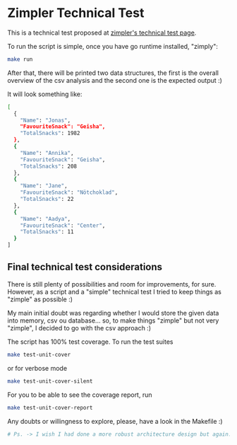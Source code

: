 # Zimpler Technical Test

This is a technical test proposed at [zimpler's technical test page](https://candystore.zimpler.net/).

To run the script is simple, once you have go runtime installed, "zimply":
```bash
make run
```

After that, there will be printed two data structures, the first is the overall overview of the csv analysis and the second one is the expected output :)

It will look something like: 
```bash
[
  {
    "Name": "Jonas",
    "FavouriteSnack": "Geisha",
    "TotalSnacks": 1982
  },
  {
    "Name": "Annika",
    "FavouriteSnack": "Geisha",
    "TotalSnacks": 208
  },
  {
    "Name": "Jane",
    "FavouriteSnack": "Nötchoklad",
    "TotalSnacks": 22
  },
  {
    "Name": "Aadya",
    "FavouriteSnack": "Center",
    "TotalSnacks": 11
  }
]
```

## Final technical test considerations
There is still plenty of possibilities and room for improvements, for sure. However, as a script and a "simple" technical test I tried to keep things as "zimple" as possible :)

My main initial doubt was regarding whether I would store the given data into memory, csv ou database... so, to make things "zimple" but not very "zimple", I decided to go with the csv approach :)

The script has 100% test coverage.
To run the test suites
```bash
make test-unit-cover
```
or for verbose mode
```bash
make test-unit-cover-silent
```

For you to be able to see the coverage report, run
```bash
make test-unit-cover-report
```

Any doubts or willingness to explore, please, have a look in the Makefile :)

```bash
# Ps. -> I wish I had done a more robust architecture design but again... I tried to make things as "zimple" as possible.
```
